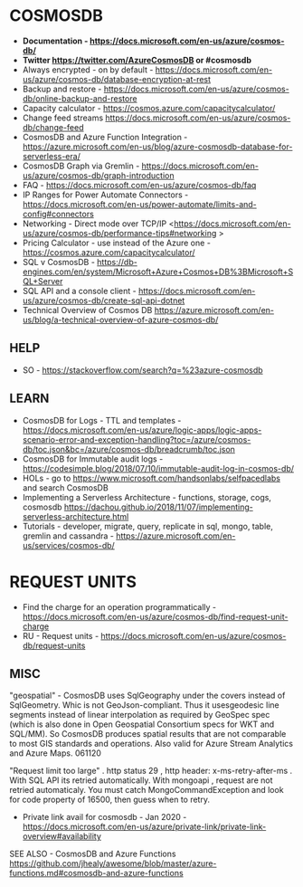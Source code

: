 # COSMOSDB

* **Documentation - https://docs.microsoft.com/en-us/azure/cosmos-db/**
* **Twitter https://twitter.com/AzureCosmosDB or #cosmosdb**
* Always encrypted - on by default - https://docs.microsoft.com/en-us/azure/cosmos-db/database-encryption-at-rest
* Backup and restore - <https://docs.microsoft.com/en-us/azure/cosmos-db/online-backup-and-restore>
* Capacity calculator - https://cosmos.azure.com/capacitycalculator/
* Change feed streams <https://docs.microsoft.com/en-us/azure/cosmos-db/change-feed>
* CosmosDB and Azure Function Integration - https://azure.microsoft.com/en-us/blog/azure-cosmosdb-database-for-serverless-era/
* CosmosDB Graph via Gremlin - https://docs.microsoft.com/en-us/azure/cosmos-db/graph-introduction
* FAQ - <https://docs.microsoft.com/en-us/azure/cosmos-db/faq>
* IP Ranges for Power Automate Connectors -  https://docs.microsoft.com/en-us/power-automate/limits-and-config#connectors
* Networking - Direct mode over TCP/IP <https://docs.microsoft.com/en-us/azure/cosmos-db/performance-tips#networking >
* Pricing Calculator - use instead of the Azure one - https://cosmos.azure.com/capacitycalculator/
* SQL v CosmosDB - https://db-engines.com/en/system/Microsoft+Azure+Cosmos+DB%3BMicrosoft+SQL+Server
* SQL API and a console client - https://docs.microsoft.com/en-us/azure/cosmos-db/create-sql-api-dotnet
* Technical Overview of Cosmos DB <https://azure.microsoft.com/en-us/blog/a-technical-overview-of-azure-cosmos-db/>

## HELP

* SO - https://stackoverflow.com/search?q=%23azure-cosmosdb

## LEARN

* CosmosDB for Logs - TTL and templates - https://docs.microsoft.com/en-us/azure/logic-apps/logic-apps-scenario-error-and-exception-handling?toc=/azure/cosmos-db/toc.json&bc=/azure/cosmos-db/breadcrumb/toc.json
* CosmosDB for Immutable audit logs - https://codesimple.blog/2018/07/10/immutable-audit-log-in-cosmos-db/
* HOLs - go to https://www.microsoft.com/handsonlabs/selfpacedlabs and search CosmosDB 
* Implementing a Serverless Architecture - functions, storage, cogs, cosmosdb <https://dachou.github.io/2018/11/07/implementing-serverless-architecture.html>
* Tutorials - developer, migrate, query, replicate in sql, mongo, table, gremlin and cassandra - https://azure.microsoft.com/en-us/services/cosmos-db/

# REQUEST UNITS

* Find the charge for an operation programmatically - https://docs.microsoft.com/en-us/azure/cosmos-db/find-request-unit-charge
* RU - Request units - https://docs.microsoft.com/en-us/azure/cosmos-db/request-units

## MISC

"geospatial" - CosmosDB uses SqlGeography under the covers instead of SqlGeometry.  Whic is not GeoJson-compliant.  Thus it usesgeodesic line segments instead of linear interpolation as required by GeoSpec spec (which is also done in Open Geospatial Consortium specs for WKT and SQL/MM).  So CosmosDB produces spatial results that are not comparable to most GIS standards and operations.  Also valid for Azure Stream Analytics and Azure Maps.  061120

"Request limit too large" . http status 29 , http header: x-ms-retry-after-ms .  With SQL API its retried automatically.  With mongoapi , request are not retried automaticaly.  You must catch MongoCommandException and look for code property of 16500, then guess when to retry.

* Private link avail for cosmosdb - Jan 2020 - https://docs.microsoft.com/en-us/azure/private-link/private-link-overview#availability

SEE ALSO - CosmosDB and Azure Functions <https://github.com/jhealy/awesome/blob/master/azure-functions.md#cosmosdb-and-azure-functions>
